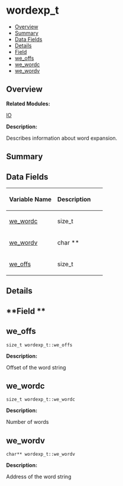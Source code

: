 # wordexp\_t<a name="ZH-CN_TOPIC_0000001054598211"></a>

-   [Overview](#section934952805165637)
-   [Summary](#section74314588165637)
-   [Data Fields](#pub-attribs)
-   [Details](#section1549392748165637)
-   [Field](#section1382145372165637)
-   [we\_offs](#a956cc2725b2ed52f61efd3fc8dfca853)
-   [we\_wordc](#aeca511502c524dbf33993c02cf7127c7)
-   [we\_wordv](#a00d1aa490abf8b5d0f6a1e04a323329b)

## **Overview**<a name="section934952805165637"></a>

**Related Modules:**

[IO](IO.md)

**Description:**

Describes information about word expansion. 

## **Summary**<a name="section74314588165637"></a>

## Data Fields<a name="pub-attribs"></a>

<a name="table1426258748165637"></a>
<table><thead align="left"><tr id="row1933604180165637"><th class="cellrowborder" valign="top" width="50%" id="mcps1.1.3.1.1"><p id="p586351869165637"><a name="p586351869165637"></a><a name="p586351869165637"></a>Variable Name</p>
</th>
<th class="cellrowborder" valign="top" width="50%" id="mcps1.1.3.1.2"><p id="p449987078165637"><a name="p449987078165637"></a><a name="p449987078165637"></a>Description</p>
</th>
</tr>
</thead>
<tbody><tr id="row17432424165637"><td class="cellrowborder" valign="top" width="50%" headers="mcps1.1.3.1.1 "><p id="p1249261897165637"><a name="p1249261897165637"></a><a name="p1249261897165637"></a><a href="wordexp_t.md#aeca511502c524dbf33993c02cf7127c7">we_wordc</a></p>
</td>
<td class="cellrowborder" valign="top" width="50%" headers="mcps1.1.3.1.2 "><p id="p632329336165637"><a name="p632329336165637"></a><a name="p632329336165637"></a>size_t </p>
</td>
</tr>
<tr id="row164450851165637"><td class="cellrowborder" valign="top" width="50%" headers="mcps1.1.3.1.1 "><p id="p1291339955165637"><a name="p1291339955165637"></a><a name="p1291339955165637"></a><a href="wordexp_t.md#a00d1aa490abf8b5d0f6a1e04a323329b">we_wordv</a></p>
</td>
<td class="cellrowborder" valign="top" width="50%" headers="mcps1.1.3.1.2 "><p id="p1652215092165637"><a name="p1652215092165637"></a><a name="p1652215092165637"></a>char ** </p>
</td>
</tr>
<tr id="row2036313565165637"><td class="cellrowborder" valign="top" width="50%" headers="mcps1.1.3.1.1 "><p id="p1820241319165637"><a name="p1820241319165637"></a><a name="p1820241319165637"></a><a href="wordexp_t.md#a956cc2725b2ed52f61efd3fc8dfca853">we_offs</a></p>
</td>
<td class="cellrowborder" valign="top" width="50%" headers="mcps1.1.3.1.2 "><p id="p1939842775165637"><a name="p1939842775165637"></a><a name="p1939842775165637"></a>size_t </p>
</td>
</tr>
</tbody>
</table>

## **Details**<a name="section1549392748165637"></a>

## **Field **<a name="section1382145372165637"></a>

## we\_offs<a name="a956cc2725b2ed52f61efd3fc8dfca853"></a>

```
size_t wordexp_t::we_offs
```

 **Description:**

Offset of the word string 

## we\_wordc<a name="aeca511502c524dbf33993c02cf7127c7"></a>

```
size_t wordexp_t::we_wordc
```

 **Description:**

Number of words 

## we\_wordv<a name="a00d1aa490abf8b5d0f6a1e04a323329b"></a>

```
char** wordexp_t::we_wordv
```

 **Description:**

Address of the word string 

